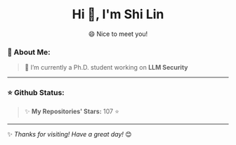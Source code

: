<h1 align="center"> Hi 👋, I'm Shi Lin </h1>

<p align="center"> 😄 Nice to meet you! </p>

### 🚀 About Me:
> 🔭 I’m currently a Ph.D. student working on **LLM Security**
---

### ⭐ Github Status:
> ✨ **My Repositories' Stars:** <!--START_TOTAL_STARS-->107<!--END_TOTAL_STARS--> ⭐
---

✨ *Thanks for visiting! Have a great day!* 😊
